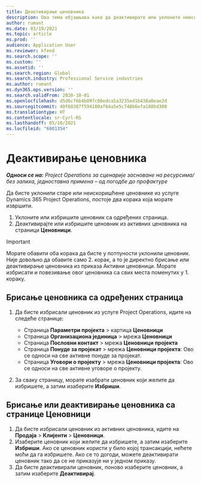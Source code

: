 ```yaml
---
title: Деактивирање ценовника
description: Ова тема објашњава како да деактивирате или уклоните неискоришћене или старе ценовнике.
author: rumant
ms.date: 03/19/2021
ms.topic: article
ms.prod: ''
audience: Application User
ms.reviewer: kfend
ms.search.scope: ''
ms.custom: ''
ms.assetid: ''
ms.search.region: Global
ms.search.industry: Professional Service industries
ms.author: rumant
ms.dyn365.ops.version: ''
ms.search.validFrom: 2020-10-01
ms.openlocfilehash: d5d6cf6b4b097c08edca5a3235ed1b438a0eae2d
ms.sourcegitcommit: 40f68387f594180af64a5e5c748b6efa188bd300
ms.translationtype: HT
ms.contentlocale: sr-Cyrl-RS
ms.lasthandoff: 05/10/2021
ms.locfileid: "6001354"
---
```

# <a name="deactivate-price-lists"></a>Деактивирање ценовника 

_**Односи се на:** Project Operations за сценарије засноване на ресурсима/без залиха, једноставна примена – од погодбе до профактуре_

Да бисте уклонили старе или неискоришћене ценовнике из услуге Dynamics 365 Project Operations, постоје два корака која морате извршити. 

1. Уклоните или избришите ценовник са одређених страница.
2. Деактивирајте или избришите ценовник из активних ценовника на страници **Ценовници**.

>[!IMPORTANT]
> Морате обавити оба корака да бисте у потпуности уклонили ценовник. Није довољно да обавите само 2. корак, а то је директно брисање или деактивирање ценовника из приказа Активни ценовници. Морате избрисати и повезивање овог ценовника са свих места поменутих у 1. кораку.

## <a name="delete-the-price-list-from-specific-pages"></a>Брисање ценовника са одређених страница
1. Да бисте избрисали ценовник из услуге Project Operations, идите на следеће странице:  

      - Страница **Параметри пројекта** > картица **Ценовници**
      - Страница **Организациона јединица** > мрежа **Ценовници**
      - Страница **Пословни контакт** > мрежа **Ценовници пројекта**
      - Страница **Понуде за пројекат** > мрежа **Ценовници пројекта**: Ово се односи на све активне понуде за пројекат.
      - Страница **Уговори о пројекту** > мрежа **Ценовници пројекта**: Ово се односи на све активне уговоре о пројекту.

 2. За сваку страницу, морате изабрати ценовник који желите да избришете, а затим изаберите **Избриши**. 
 
## <a name="delete-or-deactivate-the-price-list-from-the-price-lists-page"></a>Брисање или деактивирање ценовника са странице Ценовници
 
1. Да бисте избрисали ценовник из активних ценовника, идите на **Продаја** > **Клијенти** > **Ценовници**. 
2. Изаберите ценовник који желите да избришете, а затим изаберите **Избриши**. Ако се ценовник користи у било којој трансакцији, нећете моћи да га избришете. Ако се то догоди, можете деактивирати ценовник тако да се не приказује ни у једном приказу. 
3. Да бисте деактивирали ценовник, поново изаберите ценовник, а затим изаберите **Деактивирај**.   
